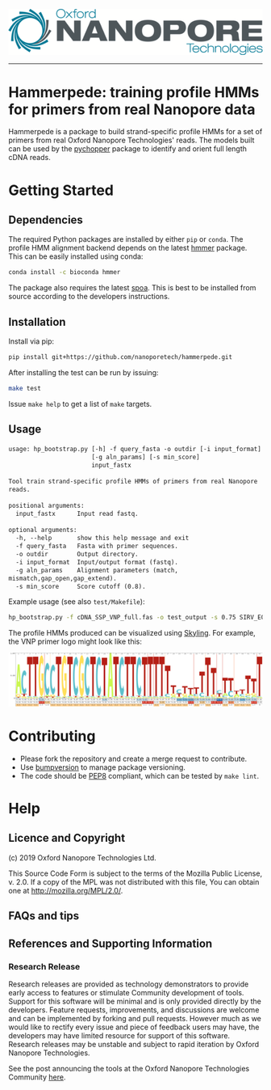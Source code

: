 ![ONT_logo](/ONT_logo.png)

-----------------------------

Hammerpede: training profile HMMs for primers from real Nanopore data
=====================================================================

Hammerpede is a package to build strand-specific profile HMMs for a set of primers from real Oxford Nanopore Technologies' reads. The models built can be used by the [pychopper](https://github.com/nanoporetech/pychopper) package to identify and orient full length cDNA reads.

Getting Started
================

## Dependencies

The required Python packages are installed by either `pip` or `conda`. The profile HMM alignment backend depends on the latest [hmmer](http://hmmer.org/) package.
This can be easily installed using conda:

```bash
conda install -c bioconda hmmer
```

The package also requires the latest [spoa](https://github.com/rvaser/spoa). This is best to be installed from source according to the developers instructions.

## Installation

Install via pip:

```bash
pip install git+https://github.com/nanoporetech/hammerpede.git
```

After installing the test can be run by issuing:

```bash
make test
```

Issue `make help` to get a list of `make` targets.

## Usage

```
usage: hp_bootstrap.py [-h] -f query_fasta -o outdir [-i input_format]
                       [-g aln_params] [-s min_score]
                       input_fastx

Tool train strand-specific profile HMMs of primers from real Nanopore reads.

positional arguments:
  input_fastx      Input read fastq.

optional arguments:
  -h, --help       show this help message and exit
  -f query_fasta   Fasta with primer sequences.
  -o outdir        Output directory.
  -i input_format  Input/output format (fastq).
  -g aln_params    Alignment parameters (match, mismatch,gap_open,gap_extend).
  -s min_score     Score cutoff (0.8).
```

Example usage (see also `test/Makefile`):

```bash
hp_bootstrap.py -f cDNA_SSP_VNP_full.fas -o test_output -s 0.75 SIRV_E0_pcs109_1k.fq
```

The profile HMMs produced can be visualized using [Skyling](https://skylign.org/). For example, the VNP primer logo might look like this:

![ONT_logo](/test/VNP.png)

Contributing
================

- Please fork the repository and create a merge request to contribute.
- Use [bumpversion](https://github.com/peritus/bumpversion) to manage package versioning.
- The code should be [PEP8](https://www.python.org/dev/peps/pep-0008) compliant, which can be tested by `make lint`.

Help
====

## Licence and Copyright

(c) 2019 Oxford Nanopore Technologies Ltd.

This Source Code Form is subject to the terms of the Mozilla Public
License, v. 2.0. If a copy of the MPL was not distributed with this
file, You can obtain one at http://mozilla.org/MPL/2.0/.

## FAQs and tips

## References and Supporting Information

### Research Release
Research releases are provided as technology demonstrators to provide early access to features or stimulate Community development of tools. Support for this software will be minimal and is only provided directly by the developers. Feature requests, improvements, and discussions are welcome and can be implemented by forking and pull requests. However much as we would like to rectify every issue and piece of feedback users may have, the developers may have limited resource for support of this software. Research releases may be unstable and subject to rapid iteration by Oxford Nanopore Technologies.

See the post announcing the tools at the Oxford Nanopore Technologies Community [here](https://community.nanoporetech.com/posts/new-transcriptomics-analys).

